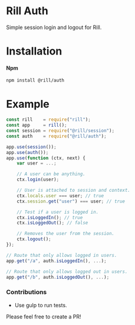# Rill Auth
Simple session login and logout for Rill.

# Installation

#### Npm
```console
npm install @rill/auth
```

# Example

```javascript
const rill    = require("rill");
const app     = rill();
const session = require("@rill/session");
const auth    = require("@rill/auth");

app.use(session());
app.use(auth());
app.use(function (ctx, next) {
	var user = ...;

	// A user can be anything.
	ctx.login(user);

	// User is attached to session and context.
	ctx.locals.user === user; // true
	ctx.session.get("user") === user; // true

	// Test if a user is logged in.
	ctx.isLoggedIn(); // true
	ctx.isLoggedOut(); // false

	// Removes the user from the session.
	ctx.logout();
});

// Route that only allows logged in users.
app.get("/a", auth.isLoggedIn(), ...);

// Route that only allows logged out in users.
app.get("/b", auth.isLoggedOut(), ...);
```


### Contributions

* Use gulp to run tests.

Please feel free to create a PR!
